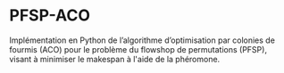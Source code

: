 # PFSP-ACO
Implémentation en Python de l’algorithme d’optimisation par colonies de fourmis (ACO) pour le problème du flowshop de permutations (PFSP), visant à minimiser le makespan à l'aide de la phéromone.
